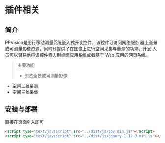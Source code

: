# 插件相关

## 简介

PPVision是图行移动测量系统嵌入式开发控件，该控件可访问网络服务
器上全景或可测量影像资源，同时也提供了在图像上进行空间采集与量测的功能，开发
人员可以轻易地将该控件嵌入到桌面应用系统或者基于 Web 应用的网页系统。

> 主要功能
> - 浏览全景或可测量影像
- 空间三维量测
- 空间三维采集

## 安装与部署

直接在页面引入即可

```html
<script type="text/javascript" src="../dist/js/ppv.min.js"></script>
<script type="text/javascript" src="../dist/js/jquery-1.12.3.min.js"></script>
```

